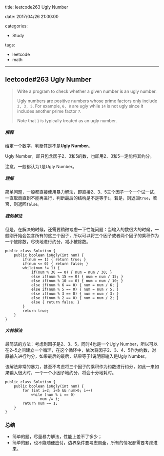 title: leetcode263 Ugly Number

date: 2017/04/26 21:00:00

categories:

- Study

tags:

- leetcode
- math

---

## leetcode#263 Ugly Number

>Write a program to check whether a given number is an ugly number.
>
>Ugly numbers are positive numbers whose prime factors only include `2, 3, 5`. For example, `6, 8` are ugly while `14` is not ugly since it includes another prime factor `7`.
>
>Note that `1` is typically treated as an ugly number.

##### 解释

给定一个数字，判断其是不是**Ugly Number**。

Ugly Number，即只包含因子2、3和5的数，也即用2、3和5一定能将其约分。

注意，一般都认为`1`是Ugly Number。

##### 理解

简单问题，一般都直接使用暴力解法，即直接2、3、5三个因子一个一个试一试，一直取商直到不能再进行，判断最后的结构是不是等于`1`，若是，则返回`true`，若否，则返回`false`。

##### 我的解法

但是，在解决的时候，还需要稍微考虑一下性能问题：当输入的数很大的时候，一般刚开始会包含所有的这三个因子，所以可以将三个因子或者两个因子的乘积作为一个被除数，尽快地进行约分，减小被除数。

```
public class Solution {
    public boolean isUgly(int num) {
        if(num == 1) { return true; }
        if(num <= 0) { return false; }
        while(num != 1) {
            if(num % 30 == 0) { num = num / 30; }
            else if(num % 15 == 0) { num = num / 15; }
            else if(num % 10 == 0) { num = num / 10; }
            else if(num % 6 == 0) { num = num / 6; }
            else if(num % 5 == 0) { num = num / 5; }
            else if(num % 3 == 0) { num = num / 3; }
            else if(num % 2 == 0) { num = num / 2; }
            else { return false; }
        }
        return true;
    }
}
```

##### 大神解法

最简洁的方法：考虑到因子是2、3、5，同时4也是一个Ugly Number，所以可以在2~5之间建立一个循环，在这个循环中，依次将因子2、3、4、5作为约数，对原输入进行约分，如果最后的最后，结果等于1说明原输入是Ugly Number。

该解法非常的暴力，甚至不考虑将三个因子的乘积作为约数进行约分，如此一来如果输入很大时，一个一个小因子地约分，将会十分地耗时。

```
public class Solution {
    public boolean isUgly(int num) {
		for (int i=2; i<6 && num>0; i++)
    		while (num % i == 0)
        		num /= i;
		return num == 1;
	}
}
```

### 总结

- 简单的题，尽量暴力解法，性能上差不了多少；
- 简单的题，也不能随便应付，边界条件要考虑周全，所有的情况都需要考虑进来。

